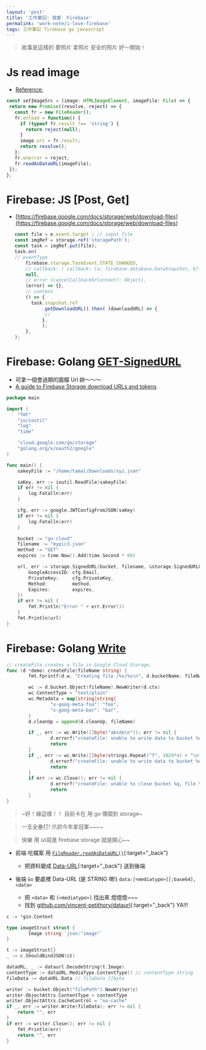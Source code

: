 ```yaml
---
layout: 'post'
title: '工作筆記: 我愛  Firebase'
permalink: 'work-note/i-love-firebase'
tags: 工作筆記 firebase go javascript
---
```


> 故事是這樣的 要照片 拿照片 安全的照片 好～開始！

# Js read image

- [Reference:](https://blog.logrocket.com/how-to-extract-text-from-an-image-using-javascript-8fe282fb0e71/)

~~~js
const setImageSrc = (image: HTMLImageElement, imageFile: File) => {
 return new Promise((resolve, reject) => {
   const fr = new FileReader();
   fr.onload = function() {
     if (typeof fr.result !== 'string') {
       return reject(null);
     }
     image.src = fr.result;
     return resolve();
   };
   fr.onerror = reject;
   fr.readAsDataURL(imageFile);
 });
};
~~~

# Firebase: JS [Post, Get]

- [https://firebase.google.com/docs/storage/web/download-files](https://firebase.google.com/docs/storage/web/download-files)

~~~js
   const file = e.event.target ; // input file 
   const imgRef = storage.ref('storagePath');
   const task = imgRef.put(file);
   task.on(
   // eventType
       firebase.storage.TaskEvent.STATE_CHANGED,
       // callback: ( callback: (a: firebase.database.DataSnapshot, b?: string) => any)
       null,
       // error (cancelCallbackOrContext?: Object),
       (error) => {},
       // context
       () => {
         task.snapshot.ref
             .getDownloadURL().then( (downloadURL) => {
              //
             },
             );
       },
   );
~~~

# Firebase: Golang [GET-SignedURL](https://pkg.go.dev/cloud.google.com/go/storage#SignedURL)

- 可拿一個會過期的圖檔  Url 帥～～～
- [A guide to Firebase Storage download URLs and tokens](https://www.sentinelstand.com/article/guide-to-firebase-storage-download-urls-tokens)

~~~go
package main

import (
	"fmt"
	"io/ioutil"
	"log"
	"time"

	"cloud.google.com/go/storage"
	"golang.org/x/oauth2/google"
)

func main() {
	sakeyFile := "/home/tamal/Downloads/xyz.json"

	saKey, err := ioutil.ReadFile(sakeyFile)
	if err != nil {
		log.Fatalln(err)
	}

	cfg, err := google.JWTConfigFromJSON(saKey)
	if err != nil {
		log.Fatalln(err)
	}

	bucket := "go-cloud"
	filename := "mypic3.json"
	method := "GET"
	expires := time.Now().Add(time.Second * 60)

	url, err := storage.SignedURL(bucket, filename, &storage.SignedURLOptions{
		GoogleAccessID: cfg.Email,
		PrivateKey:     cfg.PrivateKey,
		Method:         method,
		Expires:        expires,
	})
	if err != nil {
		fmt.Println("Error " + err.Error())
	}
	fmt.Println(url)
}
~~~

# Firebase: Golang [Write](https://cloud.google.com/appengine/docs/standard/go111/googlecloudstorageclient/read-write-to-cloud-storage)

~~~go
// createFile creates a file in Google Cloud Storage.
func (d *demo) createFile(fileName string) {
        fmt.Fprintf(d.w, "Creating file /%v/%v\n", d.bucketName, fileName)

        wc := d.bucket.Object(fileName).NewWriter(d.ctx)
        wc.ContentType = "text/plain"
        wc.Metadata = map[string]string{
                "x-goog-meta-foo": "foo",
                "x-goog-meta-bar": "bar",
        }
        d.cleanUp = append(d.cleanUp, fileName)

        if _, err := wc.Write([]byte("abcde\n")); err != nil {
                d.errorf("createFile: unable to write data to bucket %q, file %q: %v", d.bucketName, fileName, err)
                return
        }
        if _, err := wc.Write([]byte(strings.Repeat("f", 1024*4) + "\n")); err != nil {
                d.errorf("createFile: unable to write data to bucket %q, file %q: %v", d.bucketName, fileName, err)
                return
        }
        if err := wc.Close(); err != nil {
                d.errorf("createFile: unable to close bucket %q, file %q: %v", d.bucketName, fileName, err)
                return
        }
}
~~~

> ~好！線這樣！！ 目前卡在 用 go 傳圖到 storage~

> 一支全壘打! 爪抓今年拿冠軍~~~~

> 快樂 用 `GO`寫進 firebase storage 就是開心~~ 

- 前端 吃檔案 用 [`FileReader.readAsDataURL()`](https://developer.mozilla.org/en-US/docs/Web/API/FileReader/readAsDataURL){:target="_back"} 
   - 把資料變成 [Data-URL](https://developer.mozilla.org/en-US/docs/Web/HTTP/Basics_of_HTTP/Data_URIs){:target="_back"} 送到後端 

- 後端 `Go` 要處裡 Data-URL (是 STRING 唷!)  `data:[<mediatype>][;base64],<data>` 
   - 把 `<data>` 和 `[<mediatype>]` 找出來 燈燈燈~~~
   - 找到 [github.com/vincent-petithory/dataurl](https://github.com/vincent-petithory/dataurl){:target="_back"} YA!!!


~~~go
c := *gin.Context

type imageStruct struct {
        Image string `json:"image"`
}

t := imageStruct{}
_ := c.ShouldBindJSON(&t)

dataURL, _ := dataurl.DecodeString(t.Image)
contentType := dataURL.MediaType.ContentType() // contentType string
fileData := dataURL.Data // fileData []byte

writer := bucket.Object("filePath").NewWriter(c)
writer.ObjectAttrs.ContentType = contentType
writer.ObjectAttrs.CacheControl = "no-cache"
if _, err := writer.Write(fileData); err != nil {
	return "", err
}
if err := writer.Close(); err != nil {
	fmt.Println(err)
	return "", err
}

~~~
